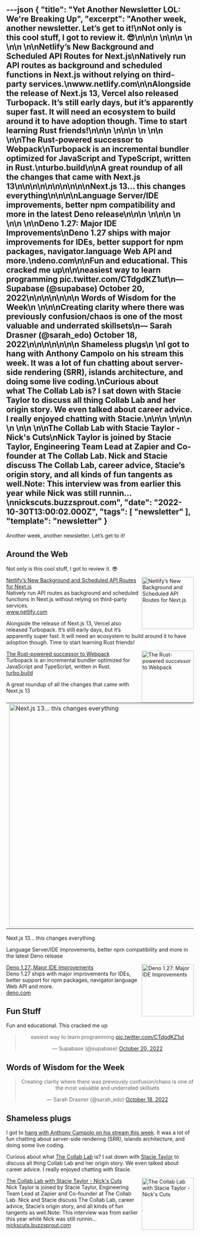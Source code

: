 ---json
{
  "title": "Yet Another Newsletter LOL: We're Breaking Up",
  "excerpt": "Another week, another newsletter. Let’s get to it!\nNot only is this cool stuff, I got to review it. 😎\n\n\n          \n\n\n \n          \n\n          \n\nNetlify’s New Background and Scheduled API Routes for Next.js\nNatively run API routes as background and scheduled functions in Next.js without relying on third-party services.\nwww.netlify.com\n\nAlongside the release of Next.js 13, Vercel also released Turbopack. It’s still early days, but it’s apparently super fast. It will need an ecosystem to build around it to have adoption though. Time to start learning Rust friends!\n\n\n          \n\n\n \n          \n\n          \n\nThe Rust-powered successor to Webpack\nTurbopack is an incremental bundler optimized for JavaScript and TypeScript, written in Rust.\nturbo.build\n\nA great roundup of all the changes that came with Next.js 13\n\n\n\n\n\n\n\n\n\nNext.js 13… this changes everything\n\n\n\nLanguage Server/IDE improvements, better npm compatibility and more in the latest Deno release\n\n\n          \n\n\n \n          \n\n          \n\nDeno 1.27: Major IDE Improvements\nDeno 1.27 ships with major improvements for IDEs, better support for npm packages, navigator.language Web API and more.\ndeno.com\n\nFun and educational. This cracked me up\n\n\neasiest way to learn programming pic.twitter.com/CTdgdKZ1ut\n— Supabase (@supabase) October 20, 2022\n\n\n\n\n\n\n      Words of Wisdom for the Week\n    \n\n\nCreating clarity where there was previously confusion/chaos is one of the most valuable and underrated skillsets\n— Sarah Drasner (@sarah_edo) October 18, 2022\n\n\n\n\n\n\n      Shameless plugs\n    \nI got to hang with Anthony Campolo on his stream this week. It was a lot of fun chatting about server-side rendering (SRR), islands architecture, and doing some live coding.\nCurious about what The Collab Lab is? I sat down with Stacie Taylor to discuss all thing Collab Lab and her origin story. We even talked about career advice. I really enjoyed chatting with Stacie.\n\n\n          \n\n\n \n          \n\n          \n\nThe Collab Lab with Stacie Taylor - Nick's Cuts\nNick Taylor is joined by Stacie Taylor, Engineering Team Lead at Zapier and Co-founder at The Collab Lab. Nick and Stacie discuss The Collab Lab, career advice, Stacie’s origin story, and all kinds of fun tangents as well.Note: This interview was from earlier this year while Nick was still runnin…\nnickscuts.buzzsprout.com",
  "date": "2022-10-30T13:00:02.000Z",
  "tags": [
    "newsletter"
  ],
  "template": "newsletter"
}
---

<p>Another week, another newsletter. Let’s get to it!</p>

<h2>
      Around the Web
    </h2>

<p>Not only is this cool stuff, I got to review it. 😎</p>

<tr><td align="left" ><div >
<!--[if mso]>
          <table border="0" cellpadding="0" cellspacing="0" width="140" align="right" ><tr><td >
          <![endif]-->
<a href="https://www.netlify.com/blog/new-background-scheduled-api-routes-nextjs/?utm_campaign=Yet%20Another%20Newsletter%20LOL&amp;utm_medium=email&amp;utm_source=Revue%20newsletter"  target="_blank">
<img align="right" alt="Netlify’s New Background and Scheduled API Routes for Next.js" class="link-image" height="140" src="https://s3.amazonaws.com/revue/items/images/018/750/975/thumb/24044a97f3297eb703aa9ca0b1b7827b2d25914a-2400x1260.png?1666729801"  width="140"/>
</a> <!--[if mso]>
          </td></tr></table>
          <![endif]-->
<div>
<div class="link-title" ><a href="https://www.netlify.com/blog/new-background-scheduled-api-routes-nextjs/?utm_campaign=Yet%20Another%20Newsletter%20LOL&amp;utm_medium=email&amp;utm_source=Revue%20newsletter"  target="_blank">Netlify’s New Background and Scheduled API Routes for Next.js</a></div>
<div class="serif small-text link-description" ><div class="revue-p" >Natively run API routes as background and scheduled functions in Next.js without relying on third-party services.</div>
</div>
<div class="link-url" ><a href="https://www.netlify.com/blog/new-background-scheduled-api-routes-nextjs/?utm_campaign=Yet%20Another%20Newsletter%20LOL&amp;utm_medium=email&amp;utm_source=Revue%20newsletter"  target="_blank">www.netlify.com</a></div>
</div>
</div></td></tr>

<p>Alongside the release of Next.js 13, Vercel also released Turbopack. It’s still early days, but it’s apparently super fast. It will need an ecosystem to build around it to have adoption though. Time to start learning Rust friends!</p>

<tr><td align="left" ><div >
<!--[if mso]>
          <table border="0" cellpadding="0" cellspacing="0" width="140" align="right" ><tr><td >
          <![endif]-->
<a href="https://turbo.build/pack?utm_campaign=Yet%20Another%20Newsletter%20LOL&amp;utm_medium=email&amp;utm_source=Revue%20newsletter"  target="_blank">
<img align="right" alt="The Rust-powered successor to Webpack" class="link-image" height="140" src="https://s3.amazonaws.com/revue/items/images/018/750/919/thumb/og?1666729524"  width="140"/>
</a> <!--[if mso]>
          </td></tr></table>
          <![endif]-->
<div>
<div class="link-title" ><a href="https://turbo.build/pack?utm_campaign=Yet%20Another%20Newsletter%20LOL&amp;utm_medium=email&amp;utm_source=Revue%20newsletter"  target="_blank">The Rust-powered successor to Webpack</a></div>
<div class="serif small-text link-description" ><div class="revue-p" >Turbopack is an incremental bundler optimized for JavaScript and TypeScript, written in Rust.</div>
</div>
<div class="link-url" ><a href="https://turbo.build/pack?utm_campaign=Yet%20Another%20Newsletter%20LOL&amp;utm_medium=email&amp;utm_source=Revue%20newsletter"  target="_blank">turbo.build</a></div>
</div>
</div></td></tr>

<p>A great roundup of all the changes that came with Next.js 13</p>

<tbody><tr><td align="center" ><table align="center" border="0" cellpadding="0" cellspacing="0" role="presentation" ><tbody><tr><td >
<a href="https://youtu.be/_w0Ikk4JY7U?utm_campaign=Yet%20Another%20Newsletter%20LOL&amp;utm_medium=email&amp;utm_source=Revue%20newsletter" target="_blank">
<img alt="Next.js 13… this changes everything" height="auto" src="https://s3.amazonaws.com/revue/items/images/018/798/809/mail/maxresdefault.jpg?1666928180"  title="Next.js 13… this changes everything" width="600"/>
</a></td></tr></tbody></table></td></tr><tr><td align="center" ><div >Next.js 13… this changes everything</div></td></tr></tbody>

<p>Language Server/IDE improvements, better npm compatibility and more in the latest Deno release</p>

<tr><td align="left" ><div >
<!--[if mso]>
          <table border="0" cellpadding="0" cellspacing="0" width="140" align="right" ><tr><td >
          <![endif]-->
<a href="https://deno.com/blog/v1.27?utm_campaign=Yet%20Another%20Newsletter%20LOL&amp;utm_medium=email&amp;utm_source=Revue%20newsletter"  target="_blank">
<img align="right" alt="Deno 1.27: Major IDE Improvements" class="link-image" height="140" src="https://s3.amazonaws.com/revue/items/images/018/798/758/thumb/ogp.png?1666927823"  width="140"/>
</a> <!--[if mso]>
          </td></tr></table>
          <![endif]-->
<div>
<div class="link-title" ><a href="https://deno.com/blog/v1.27?utm_campaign=Yet%20Another%20Newsletter%20LOL&amp;utm_medium=email&amp;utm_source=Revue%20newsletter"  target="_blank">Deno 1.27: Major IDE Improvements</a></div>
<div class="serif small-text link-description" ><div class="revue-p" >Deno 1.27 ships with major improvements for IDEs, better support for npm packages, navigator.language Web API and more.</div>
</div>
<div class="link-url" ><a href="https://deno.com/blog/v1.27?utm_campaign=Yet%20Another%20Newsletter%20LOL&amp;utm_medium=email&amp;utm_source=Revue%20newsletter"  target="_blank">deno.com</a></div>
</div>
</div></td></tr>

<h2>
      Fun Stuff
    </h2>

<p>Fun and educational. This cracked me up</p>

<p><html><body><div><blockquote align="center" class="twitter-tweet" data-dnt="true"><p dir="ltr" lang="en">easiest way to learn programming <a href="https://t.co/CTdgdKZ1ut">pic.twitter.com/CTdgdKZ1ut</a></p>— Supabase (@supabase) <a href="https://twitter.com/supabase/status/1583120874881703937?ref_src=twsrc%5Etfw">October 20, 2022</a></blockquote></p>
<script async="" charset="utf-8" src="https://platform.twitter.com/widgets.js"></script>
<p></div></body></html></p>
<h2>
      Words of Wisdom for the Week
    </h2>

<p><html><body><div><blockquote align="center" class="twitter-tweet" data-dnt="true"><p dir="ltr" lang="en">Creating clarity where there was previously confusion/chaos is one of the most valuable and underrated skillsets</p>— Sarah Drasner (@sarah_edo) <a href="https://twitter.com/sarah_edo/status/1582451818000367616?ref_src=twsrc%5Etfw">October 18, 2022</a></blockquote></p>
<script async="" charset="utf-8" src="https://platform.twitter.com/widgets.js"></script>
<p></div></body></html></p>
<h2>
      Shameless plugs
    </h2>

<p>I got to <a href="https://www.twitch.tv/videos/1633242784?utm_campaign=Yet%20Another%20Newsletter%20LOL&amp;utm_medium=email&amp;utm_source=Revue%20newsletter"  target="_blank">hang with Anthony Campolo on his stream this week</a>. It was a lot of fun chatting about server-side rendering (SRR), islands architecture, and doing some live coding.</p>

<p>Curious about what <a href="https://the-collab-lab.codes/?utm_campaign=Yet%20Another%20Newsletter%20LOL&amp;utm_medium=email&amp;utm_source=Revue%20newsletter"  target="_blank">The Collab Lab</a> is? I sat down with <a href="https://twitter.com/the_real_stacie?utm_campaign=Yet%20Another%20Newsletter%20LOL&amp;utm_medium=email&amp;utm_source=Revue%20newsletter"  target="_blank">Stacie Taylor</a> to discuss all thing Collab Lab and her origin story. We even talked about career advice. I really enjoyed chatting with Stacie.</p>

<tr><td align="left" ><div >
<!--[if mso]>
          <table border="0" cellpadding="0" cellspacing="0" width="140" align="right" ><tr><td >
          <![endif]-->
<a href="https://nickscuts.buzzsprout.com/2065897/11507005-the-collab-lab-with-stacie-taylor?utm_campaign=Yet%20Another%20Newsletter%20LOL&amp;utm_medium=email&amp;utm_source=Revue%20newsletter"  target="_blank">
<img align="right" alt="The Collab Lab with Stacie Taylor - Nick's Cuts" class="link-image" height="140" src="https://s3.amazonaws.com/revue/items/images/018/757/701/thumb/4abbfe2302c3edc05ae30a60872978c425801f949cb21084e2d41ead8af54df5.jpg?1666747387"  width="140"/>
</a> <!--[if mso]>
          </td></tr></table>
          <![endif]-->
<div>
<div class="link-title" ><a href="https://nickscuts.buzzsprout.com/2065897/11507005-the-collab-lab-with-stacie-taylor?utm_campaign=Yet%20Another%20Newsletter%20LOL&amp;utm_medium=email&amp;utm_source=Revue%20newsletter"  target="_blank">The Collab Lab with Stacie Taylor - Nick's Cuts</a></div>
<div class="serif small-text link-description" ><div class="revue-p" >Nick Taylor is joined by Stacie Taylor, Engineering Team Lead at Zapier and Co-founder at The Collab Lab. Nick and Stacie discuss The Collab Lab, career advice, Stacie’s origin story, and all kinds of fun tangents as well.Note: This interview was from earlier this year while Nick was still runnin…</div>
</div>
<div class="link-url" ><a href="https://nickscuts.buzzsprout.com/2065897/11507005-the-collab-lab-with-stacie-taylor?utm_campaign=Yet%20Another%20Newsletter%20LOL&amp;utm_medium=email&amp;utm_source=Revue%20newsletter"  target="_blank">nickscuts.buzzsprout.com</a></div>
</div>
</div></td></tr>
